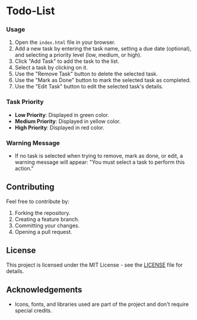 # Todo-List

### Usage

1. Open the `index.html` file in your browser.
2. Add a new task by entering the task name, setting a due date (optional), and selecting a priority level (low, medium, or high).
3. Click "Add Task" to add the task to the list.
4. Select a task by clicking on it.
5. Use the "Remove Task" button to delete the selected task.
6. Use the "Mark as Done" button to mark the selected task as completed.
7. Use the "Edit Task" button to edit the selected task's details.

### Task Priority

- **Low Priority**: Displayed in green color.
- **Medium Priority**: Displayed in yellow color.
- **High Priority**: Displayed in red color.

### Warning Message

- If no task is selected when trying to remove, mark as done, or edit, a warning message will appear: "You must select a task to perform this action."

## Contributing

Feel free to contribute by:
1. Forking the repository.
2. Creating a feature branch.
3. Committing your changes.
4. Opening a pull request.

## License

This project is licensed under the MIT License - see the [LICENSE](LICENSE) file for details.

## Acknowledgements

- Icons, fonts, and libraries used are part of the project and don't require special credits.

